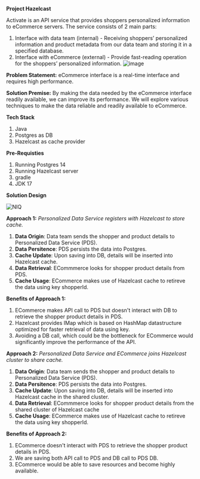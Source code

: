 **Project Hazelcast**

Activate is an API service that provides shoppers
personalized information to eCommerce servers.
The service consists of 2 main parts:
1. Interface with data team (internal) - Receiving shoppers’ personalized
information and product metadata from our data team and storing it in a specified
database.
2. Interface with eCommerce (external) - Provide fast-reading operation for the
shoppers’ personalized information.
![image](https://github.com/durairajsekar/hazelcast/assets/147389197/0b192af7-9413-43ea-80db-5f6bf1ba0059)

**Problem Statement:** eCommerce interface is a real-time interface and requires high performance.

**Solution Premise:** By making the data needed by the eCommerce interface readily available, we can improve its performance. We will explore various techniques to make the data reliable and readily available to eCommerce.

**Tech Stack**
1. Java
2. Postgres as DB
3. Hazelcast as cache provider

**Pre-Requisties**
1. Running Postgres 14
2. Running Hazelcast server
3. gradle
4. JDK 17

**Solution Design**
 
![NIQ](https://github.com/durairajsekar/hazelcast/assets/147389197/8a653d2d-bfdd-4826-aec7-da1790318289)


**Approach 1:** _Personalized Data Service registers with Hazelcast to store cache._
1. **Data Origin**: Data team sends the shopper and product details to Personalized Data Service (PDS).
2. **Data Persitence**: PDS persists the data into Postgres.
3. **Cache Update**: Upon saving into DB, details will be inserted into Hazelcast cache.
4. **Data Retrieval**: ECommmerce looks for shopper product details from PDS.
5. **Cache Usage**: ECommerce makes use of Hazelcast cache to retireve the data using key shopperId.

**Benefits of Approach 1:**
1. ECommerce makes API call to PDS but doesn't interact with DB to retrieve the shopper product details in PDS.
2. Hazelcast provides IMap which is based on HashMap datastructure optimized for faster retrieval of data using key.
3. Avoiding a DB call, which could be the bottleneck for ECommerce would significantly improve the performance of the API.

**Approach 2:** _Personalized Data Service and ECommerce joins Hazelcast cluster to share cache._
1. **Data Origin**: Data team sends the shopper and product details to Personalized Data Service (PDS).
2. **Data Persitence**: PDS persists the data into Postgres.
3. **Cache Update**: Upon saving into DB, details will be inserted into Hazelcast cache in the shared cluster.
4. **Data Retrieval**: ECommmerce looks for shopper product details from the shared cluster of Hazelcast cache
5. **Cache Usage**: ECommerce makes use of Hazelcast cache to retireve the data using key shopperId.

**Benefits of Approach 2:** 
1. ECommerce doesn't interact with PDS to retrieve the shopper product details in PDS.
2. We are saving both API call to PDS and DB call to PDS DB.
3. ECommerce would be able to save resources and become highly available.


